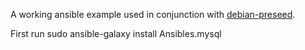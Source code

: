 A working ansible example used in conjunction with [debian-preseed](https://github.com/roberttstephens/debian-preseed).

First run sudo ansible-galaxy install Ansibles.mysql
